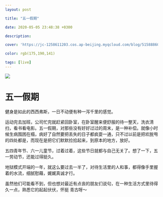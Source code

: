 ```yaml
---
layout: post

title: "五一假期"

date: 2020-05-05 23:48:38 +0300

description:  

cover: 'https://jc-1258611203.cos.ap-beijing.myqcloud.com/blog/51588860086_.pic_hd.jpg'

color: rgb(175,190,141)

tags: [live]
---
```


![](https://jc-1258611203.cos.ap-beijing.myqcloud.com/blog/51588860086_.pic_hd.jpg)

# 五一假期

健身是如此的西西弗斯，一日不动便有种一泻千里的感觉。

运动完去加班，公司忙完就赶紧回卧室，在卧室醒来便舒服的待一整天，洗衣清扫，看书看电影。五一假期，对那些没有好好过过的周末，是一种补偿。就像小时候生病围困在榻，病好了自然要把丢失的日子都疯耍一通，只不过以前是把欢脱甩的四处都是，而现在是把它们默默捡拾起来，到原本的地方，放好。

五四青年节、六一儿童节，过着过着，这些节日就都与自己无关了。想了一下，五一劳动节，还能过得挺久。

地狱模式开端的一年，就这么要过去一半了，对待生活里的人和事，都得像手里握着的水流，细腻慰藉，娓娓真诚才行。

虽然他们可能看不到，但也想对最近有点丧的朋友们说句，在一种生活方式里待得久一点，熟悉它的起起伏伏，怀挺 青古呀～